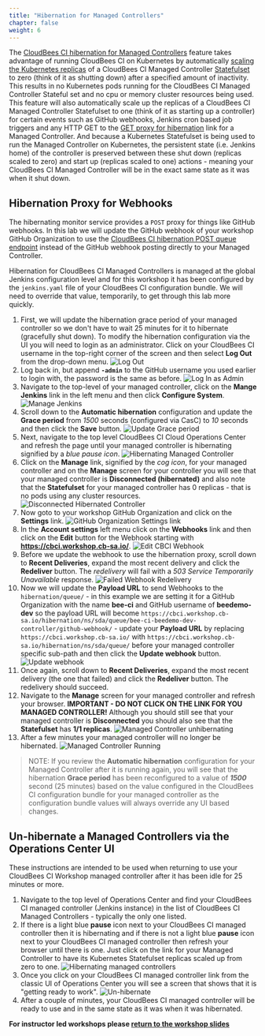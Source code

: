 ```yaml
---
title: "Hibernation for Managed Controllers"
chapter: false
weight: 6
---
```


The [CloudBees CI hibernation for Managed Controllers](https://docs.cloudbees.com/docs/cloudbees-core/latest/cloud-admin-guide/managing-masters#_hibernation_in_managed_masters) feature takes advantage of running CloudBees CI on Kubernetes by automatically [scaling the Kubernetes replicas](https://kubernetes.io/docs/tutorials/stateful-application/basic-stateful-set/#scaling-a-statefulset) of a CloudBees CI Managed Controller [Statefulset](https://kubernetes.io/docs/tutorials/stateful-application/basic-stateful-set/) to zero (think of it as shutting down) after a specified amount of inactivity. This results in no Kubernetes pods running for the CloudBees CI Managed Controller Stateful set and no cpu or memory cluster resources being used. This feature will also automatically scale up the replicas of a CloudBees CI Managed Controller Statefulset to one (think of it as starting up a controller) for certain events such as GitHub webhooks, Jenkins cron based job triggers and any HTTP GET to the [GET proxy for hibernation](https://docs.cloudbees.com/docs/cloudbees-ci/latest/cloud-admin-guide/managing-masters#_get_proxy_for_hibernation) link for a Managed Controller. And because a Kubernetes Statefulset is being used to run the Managed Controller on Kubernetes, the persistent state (i.e. Jenkins home) of the controller is preserved between these shut down (replicas scaled to zero) and start up (replicas scaled to one) actions - meaning your CloudBees CI Managed Controller will be in the exact same state as it was when it shut down.

## Hibernation Proxy for Webhooks

The hibernating monitor service provides a `POST` proxy for things like GitHub webhooks. In this lab we will update the GitHub webhook of your workshop GitHub Organization to use the [CloudBees CI hibernation POST queue endpoint](https://docs.cloudbees.com/docs/cloudbees-ci/latest/cloud-admin-guide/managing-masters#post-queue-github) instead of the GitHub webhook posting directly to your Managed Controller. 

Hibernation for CloudBees CI Managed Controllers is managed at the global Jenkins configuration level and for this workshop it has been configured by the `jenkins.yaml` file of your CloudBees CI configuration bundle. We will need to override that value, temporarily, to get through this lab more quickly.

1. First, we will update the hibernation grace period of your managed controller so we don't have to wait 25 minutes for it to hibernate (gracefully shut down). To modify the hibernation configuration via the UI you will need to login as an administrator. Click on your CloudBees CI username in the top-right corner of the screen and then select **Log Out** from the drop-down menu. ![Log Out](log-out.png?width=50pc)
2. Log back in, but append **`-admin`** to the GitHub username you used earlier to login with, the password is the same as before. ![Log In as Admin](log-in-admin.png?width=50pc) 
3. Navigate to the top-level of your managed controller, click on the **Mange Jenkins** link in the left menu and then click **Configure System**. ![Manage Jenkins](manage-jenkins.png?width=50pc)
4. Scroll down to the **Automatic hibernation** configuration and update the **Grace period** from *1500* seconds (configured via CasC) to *10* seconds and then click the **Save** button. ![Update Grace period](update-grace-period.png?width=50pc)
5. Next, navigate to the top level CloudBees CI Cloud Operations Center and refresh the page until your managed controller is hibernating signified by a *blue pause icon*. ![Hibernating Managed Controller](hibernating-controller.png?width=50pc)
6. Click on the **Manage** link, signified by the *cog icon*, for your managed controller and on the **Manage** screen for your controller you will see that your managed controller is **Disconnected (hibernated)** and also note that the **Statefulset** for your managed controller has 0 replicas - that is no pods using any cluster resources. ![Disconnected Hibernated Controller](disconnected-hibernated-controller.png?width=50pc)
7. Now goto to your workshop GitHub Organization and click on the **Settings** link. ![GitHub Organization Settings link](github-org-settings-link.png?width=50pc)
8. In the **Account settings** left menu click on the **Webhooks** link and then click on the **Edit** button for the Webhook starting with **https://cbci.workshop.cb-sa.io/**. ![Edit CBCI Webhook](edit-webhook-button.png?width=50pc)
9. Before we update the webhook to use the hibernation proxy, scroll down to **Recent Deliveries**, expand the most recent delivery and click the **Redeliver** button. The *redelivery* will fail with a *503 Service Temporarily Unavailable* response. ![Failed Webhook Redelivery](failed-webhook-redelivery.png?width=50pc)
10. Now we will update the **Payload URL** to send Webhooks to the `hibernation/queue/` - in this example we are setting it for a GitHub Organization with the name **bee-ci** and GitHub username of **beedemo-dev** so the payload URL will become `https://cbci.workshop.cb-sa.io/hibernation/ns/sda/queue/bee-ci-beedemo-dev-controller/github-webhook/` - update your **Payload URL** by replacing `https://cbci.workshop.cb-sa.io/` with `https://cbci.workshop.cb-sa.io/hibernation/ns/sda/queue/` before your managed controller specific sub-path and then click the **Update webhook** button. ![Update webhook](update-webhook-url.png?width=50pc)
11. Once again, scroll down to **Recent Deliveries**, expand the most recent delivery (the one that failed) and click the **Redeliver** button. The redelivery should succeed. 
12. Navigate to the **Manage** screen for your managed controller and refresh your browser. **IMPORTANT - DO NOT CLICK ON THE LINK FOR YOU MANAGED CONTROLLER!** Although you should still see that your managed controller is **Disconnected** you should also see that the **Statefulset** has **1/1 replicas**. ![Managed Controller unhibernating](controller-unhibernating.png?width=50pc)
13.  After a few minutes your managed controller will no longer be hibernated. ![Managed Controller Running](controller-running.png?width=50pc)

>NOTE: If you review the **Automatic hibernation** configuration for your Managed Controller after it is running again, you will see that the hibernation **Grace period** has been reconfigured to a value of ***1500*** second (25 minutes) based on the value configured in the CloudBees CI configuration bundle for your managed controller as the configuration bundle values will always override any UI based changes.

## Un-hibernate a Managed Controllers via the Operations Center UI

These instructions are intended to be used when returning to use your CloudBees CI Workshop managed controller after it has been idle for 25 minutes or more.

1. Navigate to the top level of Operations Center and find your CloudBees CI managed controller (Jenkins instance) in the list of CloudBees CI Managed Controllers - typically the only one listed. 
2. If there is a light blue **pause** icon next to your CloudBees CI managed controller then it is hibernating and if there is not a light blue **pause** icon next to your CloudBees CI managed controller then refresh your browser until there is one. Just click on the link for your Managed Controller to have its Kubernetes Statefulset replicas scaled up from zero to one. ![Hibernating managed controllers](hibernating-controller.png?width=50pc)
3. Once you click on your CloudBees CI managed controller link from the classic UI of Operations Center you will see a screen that shows that it is "getting ready to work". ![Un-hibernate](unhibernate.png?width=50pc)
4. After a couple of minutes, your CloudBees CI managed controller will be ready to use and in the same state as it was when it was hibernated.

**For instructor led workshops please <a href="https://cloudbees-days.github.io/cloudbees-field-workshops/cloudbees-ci/#cbci-thanks">return to the workshop slides</a>**
